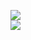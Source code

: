 [![](https://img.shields.io/badge/Made%20With-Github%20Spray-lightgrey.svg?style=for-the-badge&logo=github)](https://github.com/Annihil/github-spray#6325)  
[![](https://i.imgur.com/2DrTn0Z.gif)](https://github.com/Annihil/github-spray)